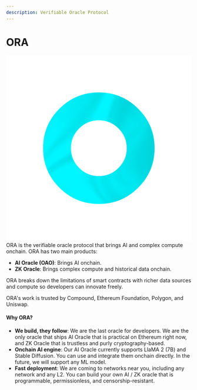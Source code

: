 ```yaml
---
description: Verifiable Oracle Protocol
---
```


# ORA

<img src=".gitbook/assets/Rainbow-Radiating-V1_00167-b.png" alt="" data-size="line">ORA is the verifiable oracle protocol that brings AI and complex compute onchain. ORA has two main products:

* **AI Oracle (OAO)**: Brings AI onchain.
* **ZK Oracle**: Brings complex compute and historical data onchain.

ORA breaks down the limitations of smart contracts with richer data sources and compute so developers can innovate freely.

ORA's work is trusted by Compound, Ethereum Foundation, Polygon, and Uniswap.

#### Why ORA?

* **We build, they follow**: We are the last oracle for developers. We are the only oracle that ships AI Oracle that is practical on Ethereum right now, and ZK Oracle that is trustless and purly cryptography-based.
* **Onchain AI engine**: Our AI Oracle currently supports LlaMA 2 (7B) and Stable Diffusion. You can use and integrate them onchain directly. In the future, we will support any ML model.
* **Fast deployment**: We are coming to networks near you, including any network and any L2. You can build your own AI / ZK oracle that is programmable, permissionless, and censorship-resistant.
